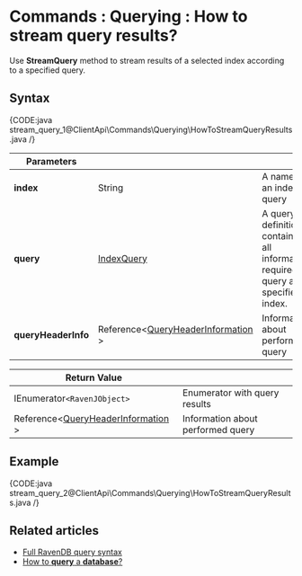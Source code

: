 # Commands : Querying : How to stream query results?

Use **StreamQuery** method to stream results of a selected index according to a specified query.

## Syntax

{CODE:java stream_query_1@ClientApi\Commands\Querying\HowToStreamQueryResults.java /}

| Parameters | | |
| ------------- | ------------- | ----- |
| **index** | String | A name of an index to query |
| **query** | [IndexQuery]() | A query definition containing all information required to query a specified index. |
| **queryHeaderInfo** | Reference&lt;[QueryHeaderInformation ](../../../glossary/query-header-information)&gt; | Information about performed query |

| Return Value | |
| ------------- | ----- |
| IEnumerator`<RavenJObject>` | Enumerator with query results |
| Reference&lt;[QueryHeaderInformation ](../../../glossary/query-header-information)&gt; | Information about performed query |

## Example

{CODE:java stream_query_2@ClientApi\Commands\Querying\HowToStreamQueryResults.java /}

## Related articles

- [Full RavenDB query syntax](../../../indexes/querying/full-query-syntax) 
- [How to **query** a **database**?](../../../client-api/commands/querying/how-to-query-a-database)